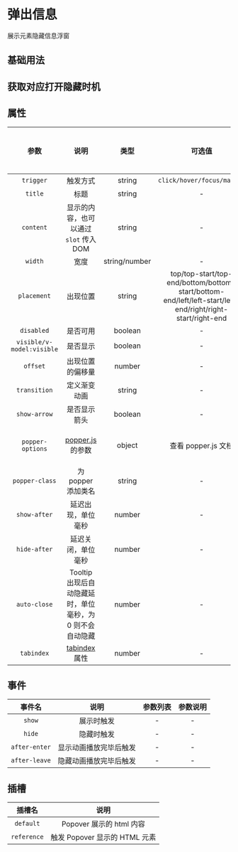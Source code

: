 <!-- 加载 demo 组件 start -->
<script setup>
import demo from './demo.vue'
import demo2 from './demo2.vue'
</script>
<!-- 加载 demo 组件 end -->

<!-- 正文开始 -->

# 弹出信息

展示元素隐藏信息浮窗

## 基础用法

<Preview comp-name="Popover" demo-name="demo">
  <demo />
</Preview>

## 获取对应打开隐藏时机

<Preview comp-name="Popover" demo-name="demo2">
  <demo2 />
</Preview>

## 属性

|           参数            |                                             说明                                             |     类型      |                                                  可选值                                                   |                         默认值                          | 是否必填 |
| :-----------------------: | :------------------------------------------------------------------------------------------: | :-----------: | :-------------------------------------------------------------------------------------------------------: | :-----------------------------------------------------: | :------: |
|         `trigger`         |                                           触发方式                                           |    string     |                                        `click/hover/focus/manual`                                         |                         `click`                         |    否    |
|          `title`          |                                             标题                                             |    string     |                                                     -                                                     |                            -                            |    否    |
|         `content`         |                            显示的内容，也可以通过 `slot` 传入 DOM                            |    string     |                                                     -                                                     |                            -                            |    否    |
|          `width`          |                                             宽度                                             | string/number |                                                     -                                                     |                     最小宽度 150px                      |    否    |
|        `placement`        |                                           出现位置                                           |    string     | top/top-start/top-end/bottom/bottom-start/bottom-end/left/left-start/left-end/right/right-start/right-end |                            -                            |    否    |
|        `disabled`         |                                           是否可用                                           |    boolean    |                                                     -                                                     |                          false                          |    否    |
| `visible/v-model:visible` |                                           是否显示                                           |    boolean    |                                                     -                                                     |                          false                          |    否    |
|         `offset`          |                                       出现位置的偏移量                                       |    number     |                                                     -                                                     |                            0                            |    否    |
|       `transition`        |                                         定义渐变动画                                         |    string     |                                                     -                                                     |                    fz-fade-in-linear                    |    否    |
|       `show-arrow`        |                                         是否显示箭头                                         |    boolean    |                                                     -                                                     |                          true                           |    否    |
|     `popper-options`      |                      [popper.js](https://popper.js.org/docs/v2/)的参数                       |    object     |                                            查看 popper.js 文档                                            | `{ boundariesElement: 'body', gpuAcceleration: false }` |    否    |
|      `popper-class`       |                                      为 popper 添加类名                                      |    string     |                                                     -                                                     |                            -                            |    否    |
|       `show-after`        |                                      延迟出现，单位毫秒                                      |    number     |                                                     -                                                     |                            0                            |    否    |
|       `hide-after`        |                                      延迟关闭，单位毫秒                                      |    number     |                                                     -                                                     |                           200                           |    否    |
|       `auto-close`        |                  Tooltip 出现后自动隐藏延时，单位毫秒，为 0 则不会自动隐藏                   |    number     |                                                     -                                                     |                            0                            |    否    |
|        `tabindex`         | [tabindex](https://developer.mozilla.org/en-US/docs/Web/HTML/Global_attributes/tabindex)属性 |    number     |                                                     -                                                     |                            -                            |    否    |

## 事件

|    事件名     |          说明          | 参数列表 | 参数说明 |
| :-----------: | :--------------------: | :------: | :------: |
|    `show`     |       展示时触发       |    -     |    -     |
|    `hide`     |       隐藏时触发       |    -     |    -     |
| `after-enter` | 显示动画播放完毕后触发 |    -     |    -     |
| `after-leave` | 隐藏动画播放完毕后触发 |    -     |    -     |

## 插槽

|   插槽名    |             说明              |
| :---------: | :---------------------------: |
|  `default`  |   Popover 展示的 html 内容    |
| `reference` | 触发 Popover 显示的 HTML 元素 |
